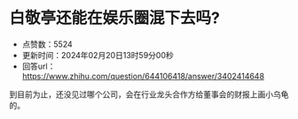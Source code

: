 # 白敬亭还能在娱乐圈混下去吗?
- 点赞数：5524
- 更新时间：2024年02月20日13时59分00秒
- 回答url：https://www.zhihu.com/question/644106418/answer/3402414648
<body>
 <p data-pid="1gjQ7s-A">到目前为止，还没见过哪个公司，会在行业龙头合作方给董事会的财报上画小乌龟的。</p>
</body>